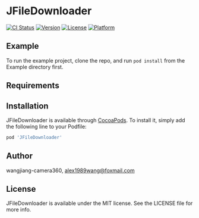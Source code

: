 # JFileDownloader

[![CI Status](https://img.shields.io/travis/wangjiang-camera360/JFileDownloader.svg?style=flat)](https://travis-ci.org/wangjiang-camera360/JFileDownloader)
[![Version](https://img.shields.io/cocoapods/v/JFileDownloader.svg?style=flat)](https://cocoapods.org/pods/JFileDownloader)
[![License](https://img.shields.io/cocoapods/l/JFileDownloader.svg?style=flat)](https://cocoapods.org/pods/JFileDownloader)
[![Platform](https://img.shields.io/cocoapods/p/JFileDownloader.svg?style=flat)](https://cocoapods.org/pods/JFileDownloader)

## Example

To run the example project, clone the repo, and run `pod install` from the Example directory first.

## Requirements

## Installation

JFileDownloader is available through [CocoaPods](https://cocoapods.org). To install
it, simply add the following line to your Podfile:

```ruby
pod 'JFileDownloader'
```

## Author

wangjiang-camera360, alex1989wang@foxmail.com

## License

JFileDownloader is available under the MIT license. See the LICENSE file for more info.
